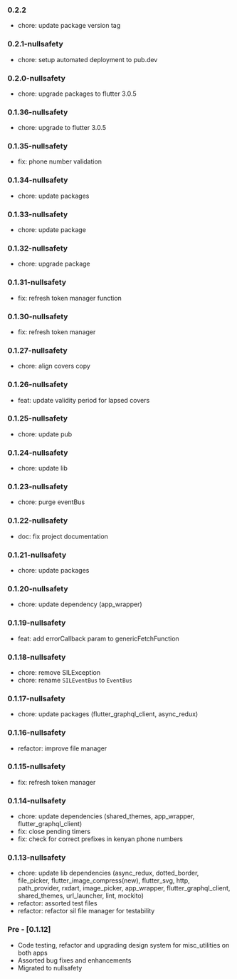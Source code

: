 ### 0.2.2

- chore: update package version tag

### 0.2.1-nullsafety

- chore: setup automated deployment to pub.dev

### 0.2.0-nullsafety

- chore: upgrade packages to flutter 3.0.5

### 0.1.36-nullsafety

- chore: upgrade to flutter 3.0.5

### 0.1.35-nullsafety

- fix: phone number validation

### 0.1.34-nullsafety

- chore: update packages

### 0.1.33-nullsafety

- chore: update package

### 0.1.32-nullsafety

- chore: upgrade package

### 0.1.31-nullsafety

- fix: refresh token manager function

### 0.1.30-nullsafety

- fix: refresh token manager

### 0.1.27-nullsafety

- chore: align covers copy

### 0.1.26-nullsafety

- feat: update validity period for lapsed covers

### 0.1.25-nullsafety

- chore: update pub

### 0.1.24-nullsafety

- chore: update lib

### 0.1.23-nullsafety

- chore: purge eventBus

### 0.1.22-nullsafety

- doc: fix project documentation

### 0.1.21-nullsafety

- chore: update packages

### 0.1.20-nullsafety

- chore: update dependency (app_wrapper)

### 0.1.19-nullsafety

- feat: add errorCallback param to genericFetchFunction

### 0.1.18-nullsafety

- chore: remove SILException
- chore: rename `SILEventBus` to `EventBus`

### 0.1.17-nullsafety

- chore: update packages (flutter_graphql_client, async_redux)

### 0.1.16-nullsafety

- refactor: improve file manager

### 0.1.15-nullsafety

- fix: refresh token manager

### 0.1.14-nullsafety

- chore: update dependencies (shared_themes, app_wrapper, flutter_graphql_client)
- fix: close pending timers
- fix: check for correct prefixes in kenyan phone numbers

### 0.1.13-nullsafety

- chore: update lib dependencies (async_redux, dotted_border, file_picker, flutter_image_compress(new), flutter_svg, http, path_provider, rxdart, image_picker, app_wrapper, flutter_graphql_client, shared_themes, url_launcher, lint, mockito)
- refactor: assorted test files
- refactor: refactor sil file manager for testability

### Pre - [0.1.12]

- Code testing, refactor and upgrading design system for misc_utilities on both apps
- Assorted bug fixes and enhancements
- Migrated to nullsafety
